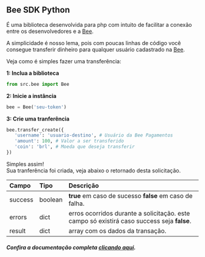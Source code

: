 ## Bee SDK Python

É uma biblioteca desenvolvida para php com intuito de facilitar a conexão entre os desenvolvedores e a [Bee](https://bee.cash).    

A simplicidade é nosso lema, pois com poucas linhas de código você consegue transferir dinheiro para qualquer usuário cadastrado na [Bee](https://bee.cash).    

Veja como é simples fazer uma transferência:  

**1: Inclua a biblioteca**
```python
from src.bee import Bee
```  

**2: Inicie a instância** 
```python
bee = Bee('seu-token')	
```  

**3: Crie uma tranferência**

```python
bee.transfer_create({
   'username': 'usuario-destino', # Usuário da Bee Pagamentos
   'amount': 100, # Valor a ser transferido
   'coin': 'brl', # Moeda que deseja transferir
})
```  

Simples assim!  
Sua tranferência foi criada, veja abaixo o retornado desta solicitação.  

Campo | Tipo | Descrição
:----|:----|:---------
success | boolean  | **true** em caso de sucesso  **false** em caso de falha. |
errors | dict | erros ocorridos durante a solicitação. este campo só existirá caso success seja **false**. |
result | dict | array com os dados da transação. |

##### Confira a documentação completa [clicando aqui](https://github.com/bee-payments/sdk-python/blob/master/docs/pt.md).